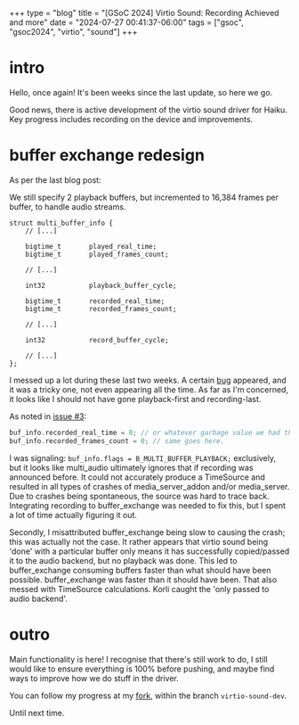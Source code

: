 +++
type = "blog"
title = "[GSoC 2024] Virtio Sound: Recording Achieved and more"
date = "2024-07-27 00:41:37-06:00"
tags = ["gsoc", "gsoc2024", "virtio", "sound"]
+++

# intro
Hello, once again! It's been weeks since the last update, so here we go.

Good news, there is active development of the virtio sound driver for Haiku.
Key progress includes recording on the device and improvements. 


# buffer exchange redesign
As per the last blog post:

We still specify 2 playback buffers, but incremented to 16,384 frames per
buffer, to handle audio streams.

```
struct multi_buffer_info {
    // [...]

    bigtime_t       played_real_time;
    bigtime_t       played_frames_count; 
    
    // [...]

    int32           playback_buffer_cycle;

    bigtime_t       recorded_real_time;
    bigtime_t       recorded_frames_count;
    
    // [...]

    int32           record_buffer_cycle;

    // [...]
};
```

I messed up a lot during these last two weeks. A certain [bug](https://github.com/diegoroux/haiku/issues/3)
appeared, and it was a tricky one, not even appearing all the time. As far
as I'm concerned, it looks like I should not have gone playback-first and
recording-last.

As noted in [issue #3](https://github.com/diegoroux/haiku/issues/3):

```c
buf_info.recorded_real_time = 0; // or whatever garbage value we had there.
buf_info.recorded_frames_count = 0; // same goes here.
```

I was signaling: `buf_info.flags = B_MULTI_BUFFER_PLAYBACK;` exclusively,
but it looks like multi_audio ultimately ignores that if recording was announced
before. It could not accurately produce a TimeSource and resulted in all types of
crashes of media_server_addon and/or media_server. Due to crashes being spontaneous,
the source was hard to trace back. Integrating recording to buffer_exchange was needed
to fix this, but I spent a lot of time actually figuring it out.

Secondly, I misattributed buffer_exchange being slow to causing the crash; this was
actually not the case. It rather appears that virtio sound being 'done' with a particular
buffer only means it has successfully copied/passed it to the audio backend, but no playback
was done. This led to buffer_exchange consuming buffers faster than what should have been
possible. buffer_exchange was faster than it should have been. That also messed with TimeSource
calculations. Korli caught the 'only passed to audio backend'.

# outro
Main functionality is here! I recognise that there's still work to do,
I still would like to ensure everything is 100% before pushing, and
maybe find ways to improve how we do stuff in the driver.

You can follow my progress at my [fork](https://github.com/diegoroux/haiku/tree/virtio-sound-dev),
within the branch `virtio-sound-dev`.

Until next time.
